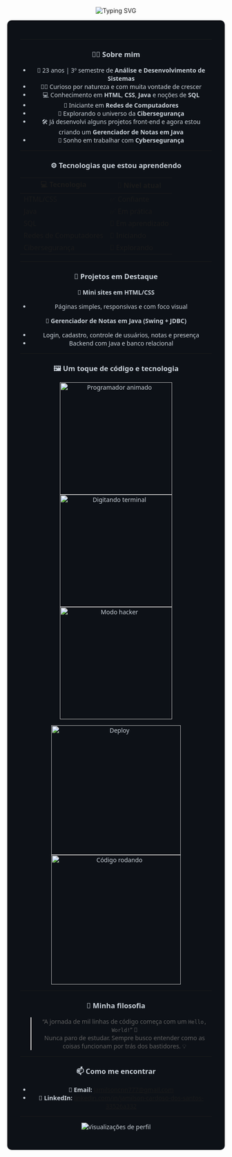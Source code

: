 
<p align="center">
  <img src="https://readme-typing-svg.demolab.com?font=Fira+Code&pause=1000&color=00FF00&center=true&vCenter=true&width=435&lines=Oi%2C+eu+sou+o+Jamilson!;Full+Stack+em+Constru%C3%A7%C3%A3o+%F0%9F%92%BB;Apaixonado+por+tecnologia+e+cyberseguran%C3%A7a+%F0%9F%94%92" alt="Typing SVG" />
</p>

<div align="center" style="background-color:#0d1117; padding: 30px; border-radius: 10px; color: #c9d1d9; font-family: 'Segoe UI', 'Comic Sans MS', Tahoma, Geneva, Verdana, sans-serif;">

---

### 👨‍💻 Sobre mim

- 🧒 23 anos | 3º semestre de **Análise e Desenvolvimento de Sistemas**
- 👨‍💻 Curioso por natureza e com muita vontade de crescer
- 💻 Conhecimento em **HTML**, **CSS**, **Java** e noções de **SQL**
- 📡 Iniciante em **Redes de Computadores**
- 🔐 Explorando o universo da **Cibersegurança**
- 🛠️ Já desenvolvi alguns projetos front-end e agora estou criando um **Gerenciador de Notas em Java**
- 🎯 Sonho em trabalhar com **Cybersegurança**

---

### ⚙️ Tecnologias que estou aprendendo

| 💻 Tecnologia        | 🔧 Nível atual        |
|----------------------|------------------------|
| HTML/CSS             | ✅ Confiante           |
| Java                 | ✅ Em prática          |
| SQL                  | 🧪 Em aprendizado      |
| Redes de Computadores| 🚀 Iniciando           |
| Cibersegurança       | 🌱 Explorando          |

---

### 💼 Projetos em Destaque

📌 **Mini sites em HTML/CSS**  
- Páginas simples, responsivas e com foco visual

📌 **Gerenciador de Notas em Java (Swing + JDBC)**  
- Login, cadastro, controle de usuários, notas e presença  
- Backend com Java e banco relacional

---

### 🖼️ Um toque de código e tecnologia

<p align="center">
  <img src="https://cdn.dribbble.com/users/1162077/screenshots/3848914/programmer.gif" width="260" alt="Programador animado" />
  <img src="https://media.giphy.com/media/qgQUggAC3Pfv687qPC/giphy.gif" width="260" alt="Digitando terminal" />
  <img src="https://media.giphy.com/media/LmNwrBhejkK9EFP504/giphy.gif" width="260" alt="Modo hacker" />
</p>

<p align="center">
  <img src="https://media.giphy.com/media/kH1DBkPNyZPOk0BxrM/giphy.gif" width="300" alt="Deploy" />
  <img src="https://media.giphy.com/media/f3iwJFOVOwuy7K6FFw/giphy.gif" width="300" alt="Código rodando" />
</p>

---

### 🧠 Minha filosofia

> “A jornada de mil linhas de código começa com um `Hello, World!`” 💬  
> Nunca paro de estudar. Sempre busco entender como as coisas funcionam por trás dos bastidores. 💡

---

### 📫 Como me encontrar

- 📧 **Email:** jamilsoncnn777@gmail.com  
- 💼 **LinkedIn:** [linkedin.com/in/jamilson-cardoso-dos-santos-33526a332](https://www.linkedin.com/in/jamilson-cardoso-dos-santos-33526a332/)

---

<p align="center">
  <img src="https://komarev.com/ghpvc/?username=jamilsoncardoso&style=flat-square&color=blue" alt="Visualizações de perfil"/>
</p>

</div>
